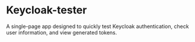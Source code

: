 # Keycloak-tester

A single-page app designed to quickly test Keycloak authentication, check user information, and view generated tokens.
